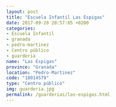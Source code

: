 ```yaml
---
layout: post
title: "Escuela Infantil Las Espigas"
date: 2017-09-20 20:57:05 +0200
categories:
- Escuela Infantil
- granada
- pedro-martinez
- Centro público
- guarderia
name: "Las Espigas"
province: "Granada"
location: "Pedro-Martinez"
code: "18014579"
type: "Centro público"
img: guarderia.jpg
permalink: /guarderias/las-espigas.html
---
```

